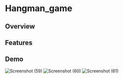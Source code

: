 # Hangman_game
## Overview
## Features
## Demo
![Screenshot (59)](https://user-images.githubusercontent.com/48888895/122565865-8fa20880-d064-11eb-8b06-d4dbb2600c2c.png)
![Screenshot (60)](https://user-images.githubusercontent.com/48888895/122565879-92046280-d064-11eb-8435-579e01e4eb23.png)
![Screenshot (61)](https://user-images.githubusercontent.com/48888895/122565889-9466bc80-d064-11eb-8dc7-0fe4e854d35e.png)

